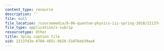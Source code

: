 ```yaml
---
content_type: resource
description: ''
file: null
file_location: /coursemedia/8-06-quantum-physics-iii-spring-2018/22137d3e8760485c862651076eb39aa4_lr4HqQ_sLO0.srt
file_type: application/x-subrip
resourcetype: Other
title: 3play caption file
uid: 22137d3e-8760-485c-8626-51076eb39aa4
---
```

